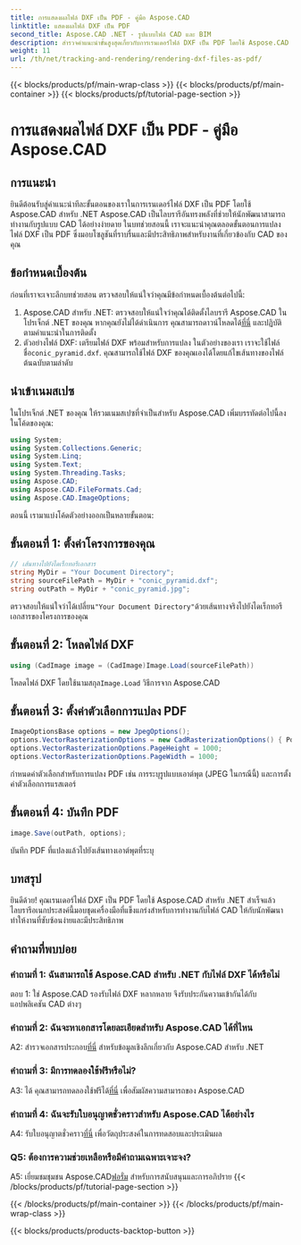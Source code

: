 ```yaml
---
title: การแสดงผลไฟล์ DXF เป็น PDF - คู่มือ Aspose.CAD
linktitle: แสดงผลไฟล์ DXF เป็น PDF
second_title: Aspose.CAD .NET - รูปแบบไฟล์ CAD และ BIM
description: สำรวจคำแนะนำขั้นสูงสุดเกี่ยวกับการเรนเดอร์ไฟล์ DXF เป็น PDF โดยใช้ Aspose.CAD สำหรับ .NET แปลงไฟล์ CAD ได้อย่างง่ายดายด้วยบทช่วยสอนทีละขั้นตอนของเรา
weight: 11
url: /th/net/tracking-and-rendering/rendering-dxf-files-as-pdf/
---
```


{{< blocks/products/pf/main-wrap-class >}}
{{< blocks/products/pf/main-container >}}
{{< blocks/products/pf/tutorial-page-section >}}

# การแสดงผลไฟล์ DXF เป็น PDF - คู่มือ Aspose.CAD

## การแนะนำ

ยินดีต้อนรับสู่คำแนะนำทีละขั้นตอนของเราในการเรนเดอร์ไฟล์ DXF เป็น PDF โดยใช้ Aspose.CAD สำหรับ .NET Aspose.CAD เป็นไลบรารีอันทรงพลังที่ช่วยให้นักพัฒนาสามารถทำงานกับรูปแบบ CAD ได้อย่างง่ายดาย ในบทช่วยสอนนี้ เราจะแนะนำคุณตลอดขั้นตอนการแปลงไฟล์ DXF เป็น PDF ซึ่งมอบโซลูชันที่ราบรื่นและมีประสิทธิภาพสำหรับงานที่เกี่ยวข้องกับ CAD ของคุณ

## ข้อกำหนดเบื้องต้น

ก่อนที่เราจะเจาะลึกบทช่วยสอน ตรวจสอบให้แน่ใจว่าคุณมีข้อกำหนดเบื้องต้นต่อไปนี้:
1.  Aspose.CAD สำหรับ .NET: ตรวจสอบให้แน่ใจว่าคุณได้ติดตั้งไลบรารี Aspose.CAD ในโปรเจ็กต์ .NET ของคุณ หากคุณยังไม่ได้ดำเนินการ คุณสามารถดาวน์โหลดได้[ที่นี่](https://releases.aspose.com/cad/net/) และปฏิบัติตามคำแนะนำในการติดตั้ง
2.  ตัวอย่างไฟล์ DXF: เตรียมไฟล์ DXF พร้อมสำหรับการแปลง ในตัวอย่างของเรา เราจะใช้ไฟล์ชื่อ`conic_pyramid.dxf`. คุณสามารถใช้ไฟล์ DXF ของคุณเองได้โดยแก้ไขเส้นทางของไฟล์ต้นฉบับตามลำดับ

## นำเข้าเนมสเปซ

ในโปรเจ็กต์ .NET ของคุณ ให้รวมเนมสเปซที่จำเป็นสำหรับ Aspose.CAD เพิ่มบรรทัดต่อไปนี้ลงในโค้ดของคุณ:

```csharp
using System;
using System.Collections.Generic;
using System.Linq;
using System.Text;
using System.Threading.Tasks;
using Aspose.CAD;
using Aspose.CAD.FileFormats.Cad;
using Aspose.CAD.ImageOptions;
```
ตอนนี้ เรามาแบ่งโค้ดตัวอย่างออกเป็นหลายขั้นตอน:

## ขั้นตอนที่ 1: ตั้งค่าโครงการของคุณ

```csharp
// เส้นทางไปยังไดเร็กทอรีเอกสาร
string MyDir = "Your Document Directory";
string sourceFilePath = MyDir + "conic_pyramid.dxf";
string outPath = MyDir + "conic_pyramid.jpg";
```
 ตรวจสอบให้แน่ใจว่าได้เปลี่ยน`"Your Document Directory"`ด้วยเส้นทางจริงไปยังไดเร็กทอรีเอกสารของโครงการของคุณ

## ขั้นตอนที่ 2: โหลดไฟล์ DXF

```csharp
using (CadImage image = (CadImage)Image.Load(sourceFilePath))
```
 โหลดไฟล์ DXF โดยใช้นามสกุล`Image.Load` วิธีการจาก Aspose.CAD

## ขั้นตอนที่ 3: ตั้งค่าตัวเลือกการแปลง PDF

```csharp
ImageOptionsBase options = new JpegOptions();
options.VectorRasterizationOptions = new CadRasterizationOptions() { PdfProductLocation = MyDir };
options.VectorRasterizationOptions.PageHeight = 1000;
options.VectorRasterizationOptions.PageWidth = 1000;
```

กำหนดค่าตัวเลือกสำหรับการแปลง PDF เช่น การระบุรูปแบบเอาต์พุต (JPEG ในกรณีนี้) และการตั้งค่าตัวเลือกการแรสเตอร์

## ขั้นตอนที่ 4: บันทึก PDF

```csharp
image.Save(outPath, options);
```

บันทึก PDF ที่แปลงแล้วไปยังเส้นทางเอาต์พุตที่ระบุ

## บทสรุป

ยินดีด้วย! คุณเรนเดอร์ไฟล์ DXF เป็น PDF โดยใช้ Aspose.CAD สำหรับ .NET สำเร็จแล้ว ไลบรารีอเนกประสงค์นี้มอบชุดเครื่องมือที่แข็งแกร่งสำหรับการทำงานกับไฟล์ CAD ให้กับนักพัฒนา ทำให้งานที่ซับซ้อนง่ายและมีประสิทธิภาพ

## คำถามที่พบบ่อย

### คำถามที่ 1: ฉันสามารถใช้ Aspose.CAD สำหรับ .NET กับไฟล์ DXF ได้หรือไม่

ตอบ 1: ใช่ Aspose.CAD รองรับไฟล์ DXF หลากหลาย จึงรับประกันความเข้ากันได้กับแอปพลิเคชัน CAD ต่างๆ

### คำถามที่ 2: ฉันจะหาเอกสารโดยละเอียดสำหรับ Aspose.CAD ได้ที่ไหน

 A2: สำรวจเอกสารประกอบ[ที่นี่](https://reference.aspose.com/cad/net/) สำหรับข้อมูลเชิงลึกเกี่ยวกับ Aspose.CAD สำหรับ .NET

### คำถามที่ 3: มีการทดลองใช้ฟรีหรือไม่?

 A3: ได้ คุณสามารถทดลองใช้ฟรีได้[ที่นี่](https://releases.aspose.com/) เพื่อสัมผัสความสามารถของ Aspose.CAD

### คำถามที่ 4: ฉันจะรับใบอนุญาตชั่วคราวสำหรับ Aspose.CAD ได้อย่างไร

 A4: รับใบอนุญาตชั่วคราว[ที่นี่](https://purchase.aspose.com/temporary-license/) เพื่อวัตถุประสงค์ในการทดสอบและประเมินผล

### Q5: ต้องการความช่วยเหลือหรือมีคำถามเฉพาะเจาะจง?

 A5: เยี่ยมชมชุมชน Aspose.CAD[ฟอรั่ม](https://forum.aspose.com/c/cad/19) สำหรับการสนับสนุนและการอภิปราย
{{< /blocks/products/pf/tutorial-page-section >}}

{{< /blocks/products/pf/main-container >}}
{{< /blocks/products/pf/main-wrap-class >}}

{{< blocks/products/products-backtop-button >}}
